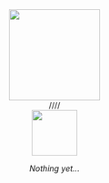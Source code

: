 <div align="center">
  <img height="160" src="https://github.com/RabbitAtHope/RabbitAtHope/assets/159293241/009c0aab-1dd6-4ce8-aa6c-d25310a81aac">
</div>

<div align="center">////</div>

<div align="center">
  <img height="80" src="https://github.com/RabbitAtHope/RabbitAtHope/assets/159293241/cfb4154e-1a94-49d3-adba-a0a1f7caa5bb">
</div>

<div align="center">
  <p><i>Nothing yet...</i></p>
</div>

<!--a href="https://github.com/RabbitAtHope/repo" ><img align="center" src="https://github-readme-stats.vercel.app/api/pin/?username=RabbitAtHope&repo=repo&theme=radical"></a>-->
